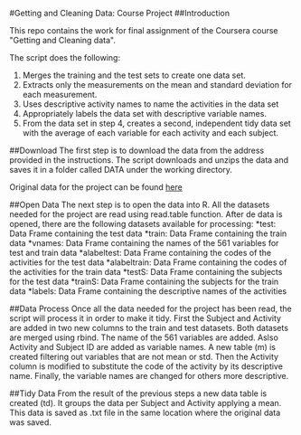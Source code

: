 #Getting and Cleaning Data: Course Project
##Introduction

This repo contains the work for final assignment of the Coursera course "Getting and Cleaning data".

The script does the following:

1. Merges the training and the test sets to create one data set.
2. Extracts only the measurements on the mean and standard deviation for each measurement.
3. Uses descriptive activity names to name the activities in the data set
4. Appropriately labels the data set with descriptive variable names.
5. From the data set in step 4, creates a second, independent tidy data set with the average of each variable for each activity and each subject.

##Download
The first step is to download the data from the address provided in the instructions. The script downloads and unzips the data and saves it in a folder called DATA under the working directory.

Original data for the project can be found [here](https://d396qusza40orc.cloudfront.net/getdata%2Fprojectfiles%2FUCI%20HAR%20Dataset.zip)

##Open Data
The next step is to open the data into R. All the datasets needed for the project are read using read.table function. After de data is opened, there are the following datasets available for processing:
*test:  Data Frame containing the test data
*train: Data Frame containing the train data
*vnames: Data Frame containing the names of the 561 variables for test and train data
*alabeltest: Data Frame containing the codes of the activities for the test data
*alabeltrain: Data Frame containing the codes of the activities for the train data
*testS: Data Frame containing the subjects for the test data
*trainS: Data Frame containing the subjects for the train data
*labels: Data Frame containing the descriptive names of the activities

##Data Process
Once all the data needed for the project has been read, the script will process it in order to make it tidy.
First the Subject and Activity are added in two new columns to the train and test datasets.
Both datasets are merged using rbind. The name of the 561 variables are added. Aslso Activity and Subject ID are added as variable  names.
A new table (m) is created filtering out variables that are not mean or std.
Then the Activity column is modified to substitute the code of the activity by its descriptive name. 
Finally, the variable names are changed for others more descriptive.

##Tidy Data
From the result of the previous steps a new data table is created (td). It groups the data per Subject and Activity applying a mean.
This data is saved as .txt file in the same location where the original data was saved.
